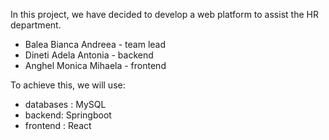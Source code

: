 In this project, we have decided to develop a web platform to assist the HR department.
 - Balea Bianca Andreea - team lead
 - Dineti Adela Antonia - backend
 - Anghel Monica Mihaela - frontend
   
To achieve this, we will use: 
- databases : MySQL
- backend: Springboot
- frontend : React

